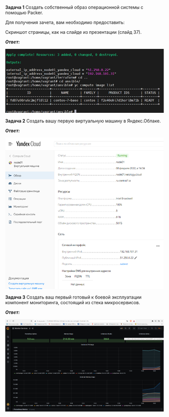 **Задача 1**
Создать собственный образ операционной системы с помощью Packer.

Для получения зачета, вам необходимо предоставить:

Скриншот страницы, как на слайде из презентации (слайд 37).

***Ответ:***

![img_9.png](img_9.png)

**Задача 2**
Создать вашу первую виртуальную машину в Яндекс.Облаке.

***Ответ:***

![img_10.png](img_10.png)


**Задача 3**
Создать ваш первый готовый к боевой эксплуатации компонент мониторинга, состоящий из стека микросервисов.

***Ответ:***

![img_11.png](img_11.png)